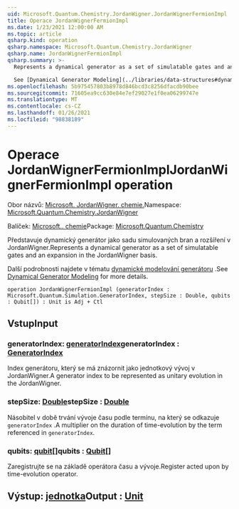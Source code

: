 ```yaml
---
uid: Microsoft.Quantum.Chemistry.JordanWigner.JordanWignerFermionImpl
title: Operace JordanWignerFermionImpl
ms.date: 1/23/2021 12:00:00 AM
ms.topic: article
qsharp.kind: operation
qsharp.namespace: Microsoft.Quantum.Chemistry.JordanWigner
qsharp.name: JordanWignerFermionImpl
qsharp.summary: >-
  Represents a dynamical generator as a set of simulatable gates and an expansion in the JordanWigner basis.

  See [Dynamical Generator Modeling](../libraries/data-structures#dynamical-generator-modeling) for more details.
ms.openlocfilehash: 5b975457803b8978d846bcd3c8256dfacdb90bee
ms.sourcegitcommit: 71605ea9cc630e84e7ef29027e1f0ea06299747e
ms.translationtype: MT
ms.contentlocale: cs-CZ
ms.lasthandoff: 01/26/2021
ms.locfileid: "98838189"
---
```

# <a name="jordanwignerfermionimpl-operation"></a><span data-ttu-id="7dfba-102">Operace JordanWignerFermionImpl</span><span class="sxs-lookup"><span data-stu-id="7dfba-102">JordanWignerFermionImpl operation</span></span>

<span data-ttu-id="7dfba-103">Obor názvů: [Microsoft. JordanWigner. chemie.](xref:Microsoft.Quantum.Chemistry.JordanWigner)</span><span class="sxs-lookup"><span data-stu-id="7dfba-103">Namespace: [Microsoft.Quantum.Chemistry.JordanWigner](xref:Microsoft.Quantum.Chemistry.JordanWigner)</span></span>

<span data-ttu-id="7dfba-104">Balíček: [Microsoft.. chemie](https://nuget.org/packages/Microsoft.Quantum.Chemistry)</span><span class="sxs-lookup"><span data-stu-id="7dfba-104">Package: [Microsoft.Quantum.Chemistry](https://nuget.org/packages/Microsoft.Quantum.Chemistry)</span></span>


<span data-ttu-id="7dfba-105">Představuje dynamický generátor jako sadu simulovaných bran a rozšíření v JordanWigner.</span><span class="sxs-lookup"><span data-stu-id="7dfba-105">Represents a dynamical generator as a set of simulatable gates and an expansion in the JordanWigner basis.</span></span>

<span data-ttu-id="7dfba-106">Další podrobnosti najdete v tématu [dynamické modelování generátoru](../libraries/data-structures#dynamical-generator-modeling) .</span><span class="sxs-lookup"><span data-stu-id="7dfba-106">See [Dynamical Generator Modeling](../libraries/data-structures#dynamical-generator-modeling) for more details.</span></span>

```qsharp
operation JordanWignerFermionImpl (generatorIndex : Microsoft.Quantum.Simulation.GeneratorIndex, stepSize : Double, qubits : Qubit[]) : Unit is Adj + Ctl
```


## <a name="input"></a><span data-ttu-id="7dfba-107">Vstup</span><span class="sxs-lookup"><span data-stu-id="7dfba-107">Input</span></span>

### <a name="generatorindex--generatorindex"></a><span data-ttu-id="7dfba-108">generatorIndex: [generatorIndex](xref:Microsoft.Quantum.Simulation.GeneratorIndex)</span><span class="sxs-lookup"><span data-stu-id="7dfba-108">generatorIndex : [GeneratorIndex](xref:Microsoft.Quantum.Simulation.GeneratorIndex)</span></span>

<span data-ttu-id="7dfba-109">Index generátoru, který se má znázornit jako jednotkový vývoj v JordanWigner.</span><span class="sxs-lookup"><span data-stu-id="7dfba-109">A generator index to be represented as unitary evolution in the JordanWigner.</span></span>


### <a name="stepsize--double"></a><span data-ttu-id="7dfba-110">stepSize: [Double](xref:microsoft.quantum.lang-ref.double)</span><span class="sxs-lookup"><span data-stu-id="7dfba-110">stepSize : [Double](xref:microsoft.quantum.lang-ref.double)</span></span>

<span data-ttu-id="7dfba-111">Násobitel v době trvání vývoje času podle termínu, na který se odkazuje `generatorIndex` .</span><span class="sxs-lookup"><span data-stu-id="7dfba-111">A multiplier on the duration of time-evolution by the term referenced in `generatorIndex`.</span></span>


### <a name="qubits--qubit"></a><span data-ttu-id="7dfba-112">qubits: [qubit](xref:microsoft.quantum.lang-ref.qubit)[]</span><span class="sxs-lookup"><span data-stu-id="7dfba-112">qubits : [Qubit](xref:microsoft.quantum.lang-ref.qubit)[]</span></span>

<span data-ttu-id="7dfba-113">Zaregistrujte se na základě operátora času a vývoje.</span><span class="sxs-lookup"><span data-stu-id="7dfba-113">Register acted upon by time-evolution operator.</span></span>



## <a name="output--unit"></a><span data-ttu-id="7dfba-114">Výstup: [jednotka](xref:microsoft.quantum.lang-ref.unit)</span><span class="sxs-lookup"><span data-stu-id="7dfba-114">Output : [Unit](xref:microsoft.quantum.lang-ref.unit)</span></span>

